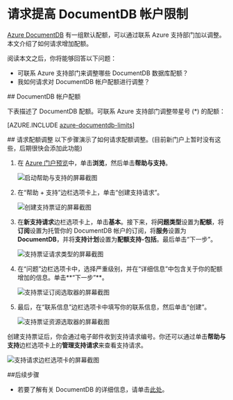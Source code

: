 <properties
	pageTitle="请求增加 DocumentDB 帐户配额 | Azure"
	description="了解如何请求对 DocumentDB 数据库配额（如文档存储空间和每个集合的吞吐量）的调整。"
	services="documentdb"
	authors="AndrewHoh"
	manager="jhubbard"
	editor="monicar"
	documentationCenter=""/>

<tags
	ms.service="documentdb"
	ms.date="07/14/2016"
	wacn.date="08/01/2016"/>

# 请求提高 DocumentDB 帐户限制

[Azure DocumentDB](/services/documentdb/) 有一组默认配额，可以通过联系 Azure 支持部门加以调整。本文介绍了如何请求增加配额。

阅读本文之后，你将能够回答以下问题：

-	可联系 Azure 支持部门来调整哪些 DocumentDB 数据库配额？
-	我如何请求对 DocumentDB 帐户配额进行调整？

##<a id="Quotas"></a> DocumentDB 帐户配额

下表描述了 DocumentDB 配额。可联系 Azure 支持部门调整带星号 (*) 的配额：

[AZURE.INCLUDE [azure-documentdb-limits](../../includes/azure-documentdb-limits.md)]


##<a id="RequestQuotaIncrease"></a> 请求配额调整
以下步骤演示了如何请求配额调整。(目前新门户上暂时没有这些，后期很快会添加此功能)

1. 在 [Azure 门户预览](https://portal.azure.cn)中，单击**浏览**，然后单击**帮助与支持**。

	![启动帮助与支持的屏幕截图](./media/documentdb-increase-limits/helpsupport.png)

2. 在“帮助 + 支持”边栏选项卡上，单击“创建支持请求”。

	![创建支持票证的屏幕截图](./media/documentdb-increase-limits/getsupport.png)

3. 在**新支持请求**边栏选项卡上，单击**基本**。接下来，将**问题类型**设置为**配额**，将**订阅**设置为托管你的 DocumentDB 帐户的订阅，将**服务**设置为 **DocumentDB**，并将**支持计划**设置为**配额支持-包括**。最后单击“下一步”。

	![支持票证请求类型的屏幕截图](./media/documentdb-increase-limits/supportrequest1.png)

4. 在“问题”边栏选项卡中，选择严重级别，并在“详细信息”中包含关于你的配额增加的信息。单击**“下一步”**。

	![支持票证订阅选取器的屏幕截图](./media/documentdb-increase-limits/supportrequest2.png)

5. 最后，在“联系信息”边栏选项卡中填写你的联系信息，然后单击“创建”。

	![支持票证资源选取器的屏幕截图](./media/documentdb-increase-limits/supportrequest3.png)

创建支持票证后，你会通过电子邮件收到支持请求编号。你还可以通过单击**帮助与支持**边栏选项卡上的**管理支持请求**来查看支持请求。

![支持请求边栏选项卡的屏幕截图](./media/documentdb-increase-limits/supportrequest4.png)


##<a name="NextSteps"></a>后续步骤
- 若要了解有关 DocumentDB 的详细信息，请单击[此处](/services/documentdb/)。

<!---HONumber=Mooncake_0725_2016-->